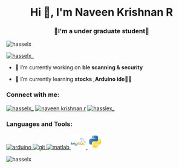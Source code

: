 <h1 align="center">Hi 👋, I'm Naveen Krishnan R</h1>
<h3 align="center">📌I'm a under graduate student🎒</h3>

<p align="left"> <img src="https://komarev.com/ghpvc/?username=hasselx&label=Profile%20views&color=0e75b6&style=flat" alt="hasselx" /> </p>

<p align="left"> <a href="https://twitter.com/hasselx_" target="blank"><img src="https://img.shields.io/twitter/follow/hasselx_?logo=twitter&style=for-the-badge" alt="hasselx_" /></a> </p>

- 🔭 I’m currently working on **ble scanning & security**

- 🌱 I’m currently learning **stocks ,Arduino ide🧑‍💻**

<h3 align="left">Connect with me:</h3>
<p align="left">
<a href="https://twitter.com/hasselx_" target="blank"><img align="center" src="https://raw.githubusercontent.com/rahuldkjain/github-profile-readme-generator/master/src/images/icons/Social/twitter.svg" alt="hasselx_" height="30" width="40" /></a>
<a href="https://linkedin.com/in/naveen krishnan.r" target="blank"><img align="center" src="https://raw.githubusercontent.com/rahuldkjain/github-profile-readme-generator/master/src/images/icons/Social/linked-in-alt.svg" alt="naveen krishnan.r" height="30" width="40" /></a>
<a href="https://instagram.com/hasslex_" target="blank"><img align="center" src="https://raw.githubusercontent.com/rahuldkjain/github-profile-readme-generator/master/src/images/icons/Social/instagram.svg" alt="hasslex_" height="30" width="40" /></a>
</p>

<h3 align="left">Languages and Tools:</h3>
<p align="left"> <a href="https://www.arduino.cc/" target="_blank" rel="noreferrer"> <img src="https://cdn.worldvectorlogo.com/logos/arduino-1.svg" alt="arduino" width="40" height="40"/> </a> <a href="https://git-scm.com/" target="_blank" rel="noreferrer"> <img src="https://www.vectorlogo.zone/logos/git-scm/git-scm-icon.svg" alt="git" width="40" height="40"/> </a> <a href="https://www.mathworks.com/" target="_blank" rel="noreferrer"> <img src="https://upload.wikimedia.org/wikipedia/commons/2/21/Matlab_Logo.png" alt="matlab" width="40" height="40"/> </a> <a href="https://www.mysql.com/" target="_blank" rel="noreferrer"> <img src="https://raw.githubusercontent.com/devicons/devicon/master/icons/mysql/mysql-original-wordmark.svg" alt="mysql" width="40" height="40"/> </a> <a href="https://www.python.org" target="_blank" rel="noreferrer"> <img src="https://raw.githubusercontent.com/devicons/devicon/master/icons/python/python-original.svg" alt="python" width="40" height="40"/> </a> </p>

<p><img align="center" src="https://github-readme-stats.vercel.app/api/top-langs?username=hasselx&show_icons=true&locale=en&layout=compact" alt="hasselx" /></p>
